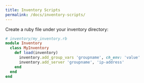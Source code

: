 ```yaml
---
title: Inventory Scripts
permalink: /docs/inventory-scripts/
---
```


Create a ruby file under your inventory directory:

```ruby
# inventory/my_inventory.rb
module Inventory
  class MyInventory
    def load(inventory)
      inventory.add_group_vars 'groupname', ch_env: 'value'
      inventory.add_server 'groupname', 'ip-address'
    end
  end
end
```

